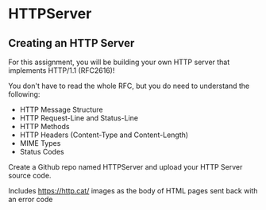# HTTPServer

## Creating an HTTP Server
For this assignment, you will be building your own HTTP server that implements HTTP/1.1 (RFC2616)!

You don't have to read the whole RFC, but you do need to understand the following:

- HTTP Message Structure
- HTTP Request-Line and Status-Line
- HTTP Methods
- HTTP Headers (Content-Type and Content-Length)
- MIME Types
- Status Codes
 
Create a Github repo named HTTPServer and upload your HTTP Server source code.

 Includes https://http.cat/ images as the body of HTML pages sent back with an error code

